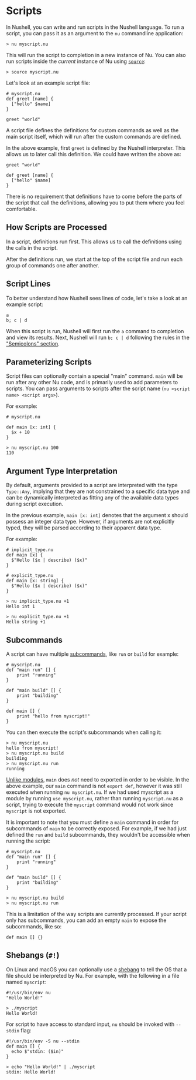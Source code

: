 # Scripts

In Nushell, you can write and run scripts in the Nushell language. To run a script, you can pass it as an argument to the `nu` commandline application:

```nu
> nu myscript.nu
```

This will run the script to completion in a new instance of Nu. You can also run scripts inside the _current_ instance of Nu using [`source`](/commands/docs/source.md):

```nu
> source myscript.nu
```

Let's look at an example script file:

```nu
# myscript.nu
def greet [name] {
  ["hello" $name]
}

greet "world"
```

A script file defines the definitions for custom commands as well as the main script itself, which will run after the custom commands are defined.

In the above example, first `greet` is defined by the Nushell interpreter. This allows us to later call this definition. We could have written the above as:

```nu
greet "world"

def greet [name] {
  ["hello" $name]
}
```

There is no requirement that definitions have to come before the parts of the script that call the definitions, allowing you to put them where you feel comfortable.

## How Scripts are Processed

In a script, definitions run first. This allows us to call the definitions using the calls in the script.

After the definitions run, we start at the top of the script file and run each group of commands one after another.

## Script Lines

To better understand how Nushell sees lines of code, let's take a look at an example script:

```nu
a
b; c | d
```

When this script is run, Nushell will first run the `a` command to completion and view its results. Next, Nushell will run `b; c | d` following the rules in the ["Semicolons" section](pipelines.html#semicolons).

## Parameterizing Scripts

Script files can optionally contain a special "main" command. `main` will be run after any other Nu code, and is primarily used to add parameters to scripts. You can pass arguments to scripts after the script name (`nu <script name> <script args>`).

For example:

```nu
# myscript.nu

def main [x: int] {
  $x + 10
}
```

```nu
> nu myscript.nu 100
110
```

## Argument Type Interpretation

By default, arguments provided to a script are interpreted with the type `Type::Any`, implying that they are not constrained to a specific data type and can be dynamically interpreted as fitting any of the available data types during script execution.

In the previous example, `main [x: int]` denotes that the argument x should possess an integer data type. However, if arguments are not explicitly typed, they will be parsed according to their apparent data type.

For example:

```nu
# implicit_type.nu
def main [x] {
  $"Hello ($x | describe) ($x)"
}

# explicit_type.nu
def main [x: string] {
  $"Hello ($x | describe) ($x)"
}
```

```nu
> nu implicit_type.nu +1
Hello int 1

> nu explicit_type.nu +1
Hello string +1
```

## Subcommands

A script can have multiple [subcommands](custom_commands.html#subcommands), like `run` or `build` for example:

```nu
# myscript.nu
def "main run" [] {
    print "running"
}

def "main build" [] {
    print "building"
}

def main [] {
    print "hello from myscript!"
}
```

You can then execute the script's subcommands when calling it:

```nu
> nu myscript.nu
hello from myscript!
> nu myscript.nu build
building
> nu myscript.nu run
running
```

[Unlike modules](modules.html#main), `main` does _not_ need to exported in order to be visible. In the above example, our `main` command is not `export def`, however it was still executed when running `nu myscript.nu`. If we had used myscript as a module by running `use myscript.nu`, rather than running `myscript.nu` as a script, trying to execute the `myscript` command would not work since `myscript` is not exported.

It is important to note that you must define a `main` command in order for subcommands of `main` to be correctly exposed. For example, if we had just defined the `run` and `build` subcommands, they wouldn't be accessible when running the script:

```nu
# myscript.nu
def "main run" [] {
    print "running"
}

def "main build" [] {
    print "building"
}
```

```nu
> nu myscript.nu build
> nu myscript.nu run
```

This is a limitation of the way scripts are currently processed. If your script only has subcommands, you can add an empty `main` to expose the subcommands, like so:

```nu
def main [] {}
```

## Shebangs (`#!`)

On Linux and macOS you can optionally use a [shebang](<https://en.wikipedia.org/wiki/Shebang_(Unix)>) to tell the OS that a file should be interpreted by Nu. For example, with the following in a file named `myscript`:

```nu
#!/usr/bin/env nu
"Hello World!"
```

```nu
> ./myscript
Hello World!
```

For script to have access to standard input, `nu` should be invoked with `--stdin` flag:

```nu
#!/usr/bin/env -S nu --stdin
def main [] {
  echo $"stdin: ($in)"
}
```

```nu
> echo "Hello World!" | ./myscript
stdin: Hello World!
```
